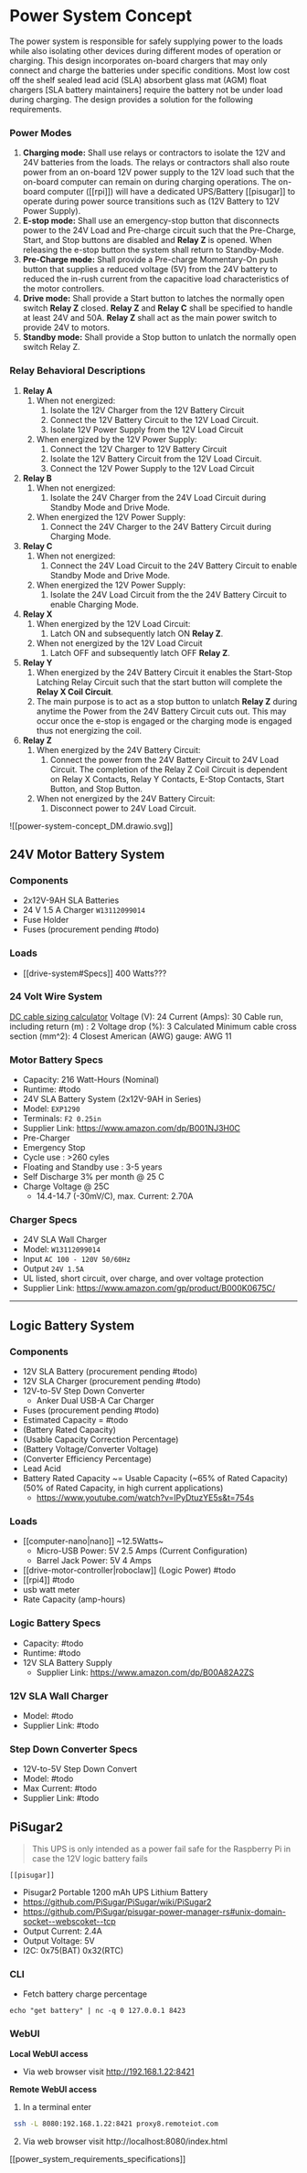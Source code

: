 
# Power System Concept

The power system is responsible for safely supplying power to the loads while also isolating other devices during different modes of operation or charging. This design incorporates on-board chargers that may only connect and charge the batteries under specific conditions. Most low cost off the shelf sealed lead acid (SLA) absorbent glass mat (AGM) float chargers \[SLA battery maintainers\] require the battery not be under load during charging. The design provides a solution for the following requirements.
### Power Modes

1. **Charging mode:** Shall use relays or contractors to isolate the 12V and 24V batteries from the loads. The relays or contractors shall also route power from an on-board 12V power supply to the 12V load such that the on-board computer can remain on during charging operations. The on-board computer ([[rpi]]) will have a dedicated UPS/Battery [[pisugar]] to operate during power source transitions such as (12V Battery to 12V Power Supply).
2. **E-stop mode:** Shall use an emergency-stop button that disconnects power to the 24V Load and Pre-charge circuit such that the Pre-Charge, Start, and Stop buttons are disabled and **Relay Z** is opened. When releasing the e-stop button the system shall return to Standby-Mode.
3. **Pre-Charge mode:** Shall provide a Pre-charge Momentary-On push button that supplies a reduced voltage (5V) from the 24V battery to reduced the in-rush current from the capacitive load characteristics of the motor controllers.
4. **Drive mode:** Shall provide a Start button to latches the normally open switch **Relay Z** closed. **Relay Z** and **Relay C** shall be specified to handle at least 24V and 50A. **Relay Z** shall act as the main power switch to provide 24V to motors. 
5. **Standby mode:** Shall provide a Stop button to unlatch the normally open switch Relay Z.
### Relay Behavioral Descriptions

1. **Relay A**
	1. When not energized:
		1. Isolate the 12V Charger from the 12V Battery Circuit
		2. Connect the 12V Battery Circuit to the 12V Load Circuit.
		3. Isolate 12V Power Supply from the 12V Load Circuit
	2. When energized by the 12V Power Supply:
		1. Connect the 12V Charger to 12V Battery Circuit
		2. Isolate the 12V Battery Circuit from the 12V Load Circuit.
		3. Connect the 12V Power Supply to the 12V Load Circuit
2. **Relay B**
	1. When not energized:
		1. Isolate the 24V Charger from the 24V Load Circuit during Standby Mode and Drive Mode.
	2. When energized the 12V Power Supply:
		1. Connect the 24V Charger to the 24V Battery Circuit during Charging Mode.
3. **Relay C**
	1. When not energized:
		1. Connect the 24V Load Circuit to the 24V Battery Circuit to enable Standby Mode and Drive Mode.
	2. When energized the 12V Power Supply:
		1. Isolate the 24V Load Circuit from the the 24V Battery Circuit to enable Charging Mode.
4. **Relay X**
	1. When energized by the 12V Load Circuit:
		1. Latch ON and subsequently latch ON **Relay Z**.
	2. When not energized by the 12V Load Circuit
		1. Latch OFF and subsequently latch OFF **Relay Z**.
5. **Relay Y**
	1. When energized by the 24V Battery Circuit it enables the Start-Stop Latching Relay Circuit such that the start button will complete the **Relay X Coil Circuit**.
	2. The main purpose is to act as a stop button to unlatch **Relay Z** during anytime the Power from the 24V Battery Circuit cuts out. This may occur once the e-stop is engaged or the charging mode is engaged thus not energizing the coil.
6. **Relay Z**
	1. When energized by the 24V Battery Circuit:
		1. Connect the power from the 24V Battery Circuit to 24V Load Circuit. The completion of the Relay Z Coil Circuit is dependent on Relay X Contacts, Relay Y Contacts, E-Stop Contacts, Start Button, and Stop Button. 
	2. When not energized by the 24V Battery Circuit:
		1. Disconnect power to 24V Load Circuit.

![[power-system-concept_DM.drawio.svg]]

## 24V Motor Battery System	
 
 ### Components
 - 2x12V-9AH SLA Batteries 
 - 24 V  1.5 A Charger `W13112099014`
 - Fuse Holder
 - Fuses (procurement pending #todo)
 
 ### Loads
-  [[drive-system#Specs]] 400 Watts???

### 24 Volt Wire System
[DC cable sizing calculator](https://www.fabhabs.com/dc-cable-sizing-calculator)
Voltage (V): 24
Current (Amps): 30
Cable run, including return (m) : 2 
Voltage drop (%): 3
Calculated Minimum cable cross section (mm^2): 4
Closest American (AWG) gauge: AWG 11
  
### Motor Battery Specs
- Capacity: 216 Watt-Hours (Nominal)
- Runtime: #todo
- 24V SLA Battery System (2x12V-9AH in Series)
- Model: `EXP1290`
- Terminals: `F2 0.25in`
- Supplier Link: https://www.amazon.com/dp/B001NJ3H0C
- Pre-Charger
- Emergency Stop
- Cycle use : >260 cyles
- Floating and Standby use : 3-5 years
- Self Discharge 3% per month @ 25 C
- Charge Voltage @ 25C
	- 14.4-14.7  (-30mV/C), max. Current: 2.70A


###  Charger Specs
- 24V SLA Wall Charger
- Model: `W13112099014`
-  Input `AC 100 - 120V 50/60Hz`
-  Output `24V 1.5A`
-  UL listed, short circuit, over charge, and over voltage protection 
- Supplier Link: https://www.amazon.com/gp/product/B000K0675C/

---

## Logic Battery System
 
### Components
- 12V SLA Battery (procurement pending #todo)
- 12V SLA Charger (procurement pending #todo)
- 12V-to-5V Step Down Converter 
	- Anker Dual USB-A Car Charger
- Fuses (procurement pending #todo) 
- Estimated Capacity = #todo
- (Battery Rated Capacity)
- (Usable Capacity Correction Percentage)
- (Battery Voltage/Converter Voltage)
- (Converter Efficiency Percentage)
- Lead Acid 
- Battery Rated Capacity ~= Usable Capacity (~65% of Rated Capacity) (50% of Rated Capacity, in high current applications)
	 - https://www.youtube.com/watch?v=lPyDtuzYE5s&t=754s
 
### Loads
- [[computer-nano|nano]] ~12.5Watts~
	- Micro-USB Power: 5V 2.5 Amps (Current Configuration)
	- Barrel Jack Power: 5V 4 Amps 
- [[drive-motor-controller|roboclaw]] (Logic Power) #todo
- [[rpi4]] #todo
- usb watt meter
- Rate Capacity (amp-hours)
 
### Logic Battery Specs
- Capacity: #todo
- Runtime: #todo
- 12V SLA Battery Supply
	- Supplier Link: https://www.amazon.com/dp/B00A82A2ZS

### 12V SLA Wall Charger
- Model: #todo 
- Supplier Link: #todo 

### Step Down Converter Specs
- 12V-to-5V Step Down Convert
- Model: #todo 
- Max Current: #todo 
- Supplier Link: #todo 

## PiSugar2

> This UPS is only intended as a power fail safe for the Raspberry Pi in case the 12V logic battery fails

	[[pisugar]]
-  Pisugar2 Portable 1200 mAh UPS Lithium Battery
- https://github.com/PiSugar/PiSugar/wiki/PiSugar2
- https://github.com/PiSugar/pisugar-power-manager-rs#unix-domain-socket--webscoket--tcp
- Output Current: 2.4A 
- Output Voltage:  5V 
- I2C: 0x75(BAT) 0x32(RTC)

### CLI
- Fetch battery charge percentage
```
echo "get battery" | nc -q 0 127.0.0.1 8423
```

### WebUI
**Local WebUI access**
- Via web browser visit http://192.168.1.22:8421

**Remote WebUI access**
1. In a terminal enter
```sh
 ssh -L 8080:192.168.1.22:8421 proxy8.remoteiot.com
```
2. Via web browser visit http://localhost:8080/index.html

[[power_system_requirements_specifications]]